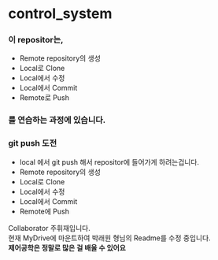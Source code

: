 # control_system
### 이 repositor는,
* Remote repository의 생성
* Local로 Clone
* Local에서 수정
* Local에서 Commit
* Remote로 Push
### 를 연습하는 과정에 있습니다.


### git push 도전
* local 에서 git push 해서 repositor에 들어가게 하려는겁니다.
* Remote repository의 생성
* Local로 Clone
* Local에서 수정
* Local에서 Commit
* Remote에 Push


Collaborator 주휘재입니다.\
현재 MyDrive에 마운트하여 박래원 형님의 Readme를 수정 중입니다.\
**제어공학은 정말로 많은 걸 배울 수 있어요**